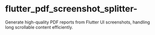 # flutter_pdf_screenshot_splitter-
Generate high-quality PDF reports from Flutter UI screenshots, handling long scrollable content efficiently.
